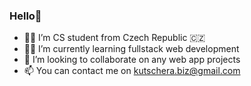 ### Hello👋
- 👨‍🎓 I’m CS student from Czech Republic :czech_republic:
- 👨‍💻 I’m currently learning fullstack web development
- 👯 I’m looking to collaborate on any web app projects
- 📫 You can contact me on kutschera.biz@gmail.com
